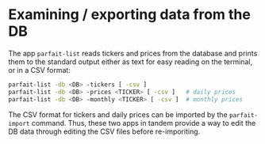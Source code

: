 # Examining / exporting data from the DB

The app `parfait-list` reads tickers and prices from the database and prints
them to the standard output either as text for easy reading on the terminal, or
in a CSV format:

```sh
parfait-list -db <DB> -tickers [ -csv ]
parfait-list -db <DB> -prices <TICKER> [ -csv ]   # daily prices
parfait-list -db <DB> -monthly <TICKER> [ -csv ]  # monthly prices
```

The CSV format for tickers and daily prices can be imported by the
`parfait-import` command. Thus, these two apps in tandem provide a way to edit
the DB data through editing the CSV files before re-imporiting.
